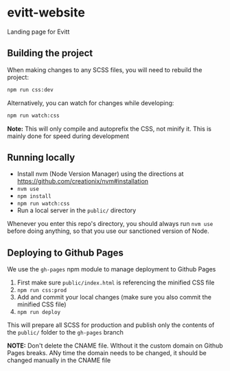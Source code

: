 # evitt-website
Landing page for Evitt

## Building the project
When making changes to any SCSS files, you will need to rebuild the project:
```bash
npm run css:dev
```

Alternatively, you can watch for changes while developing:
```bash
npm run watch:css
```

**Note:** This will only compile and autoprefix the CSS, not minify it. This is mainly done for speed during development

## Running locally
- Install nvm (Node Version Manager) using the directions at https://github.com/creationix/nvm#installation
- `nvm use`
- `npm install`
- `npm run watch:css`
- Run a local server in the `public/` directory

Whenever you enter this repo's directory, you should always run `nvm use` before doing anything, so that you use our sanctioned version of Node.

## Deploying to Github Pages
We use the `gh-pages` npm module to manage deployment to Github Pages


1. First make sure `public/index.html` is referencing the minified CSS file
2. `npm run css:prod`
3. Add and commit your local changes (make sure you also commit the minified CSS file)
4. `npm run deploy`

This will prepare all SCSS for production and publish only the contents of the `public/` folder to the `gh-pages` branch

**NOTE:** Don't delete the CNAME file. WIthout it the custom domain on Github Pages breaks. ANy time the domain needs to be changed, it should be changed manually in the CNAME file
